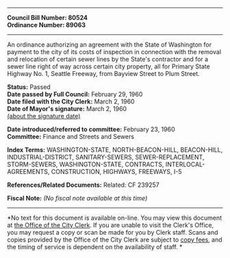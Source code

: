 * * * * *  
  
**Council Bill Number: [](#h0)[](#h2)80524**   
**Ordinance Number: 89063**  
  
* * * * *  
  
An ordinance authorizing an agreement with the State of Washington for payment to the city of its costs of inspection in connection with the removal and relocation of certain sewer lines by the State's contractor and for a sewer line right of way across certain city property, all for Primary State Highway No. 1, Seattle Freeway, from Bayview Street to Plum Street.  
  
**Status:** Passed   
**Date passed by Full Council:** February 29, 1960   
**Date filed with the City Clerk:** March 2, 1960   
**Date of Mayor's signature:** March 2, 1960   
[(about the signature date)](/~public/approvaldate.htm)   
  
  
**Date introduced/referred to committee:** February 23, 1960   
**Committee:** Finance and Streets and Sewers   
  
**Index Terms:** WASHINGTON-STATE, NORTH-BEACON-HILL, BEACON-HILL, INDUSTRIAL-DISTRICT, SANITARY-SEWERS, SEWER-REPLACEMENT, STORM-SEWERS, WASHINGTON-STATE, CONTRACTS, INTERLOCAL-AGREEMENTS, CONSTRUCTION, HIGHWAYS, FREEWAYS, I-5  
  
**References/Related Documents:** Related: CF 239257  
  
**Fiscal Note:** *(No fiscal note available at this time)*  
  
* * * * *  
  
*No text for this document is available on-line. You may view this document at [the Office of the City Clerk](http://www.seattle.gov/leg/clerk/contactUs.htm). If you are unable to visit the Clerk's Office, you may request a copy or scan be made for you by Clerk staff. Scans and copies provided by the Office of the City Clerk are subject to [copy fees](http://clerk.seattle.gov/~public/clerkfees.htm), and the timing of service is dependent on the availability of staff. *  
  
  
